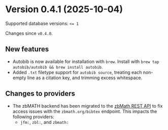 # Version 0.4.1 (2025-10-04)
Supported database versions: `<= 1`

Changes since `v0.4.0`.


## New features

- Autobib is now available for installation with `brew`.
  Install with `brew tap autobib/autobib && brew install autobib`.
- Added `.txt` filetype support for `autobib source`, treating each non-empty line as a citation key, and trimming excess whitespace.

## Changes to providers

- The zbMATH backend has been migrated to the [zbMath REST API](https://api.zbmath.org/v1/) to fix access issues with the `zbmath.org/bibtex` endpoint. This impacts the following providers:
  - `jfm:`, `zbl:`, and `zbmath:`
